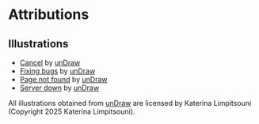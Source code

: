 # Attributions

## Illustrations

- [Cancel](./web/public/imgs/illustration.cancel.svg) by [unDraw](https://undraw.co)
- [Fixing bugs](./web/public/imgs/illustration.bug.svg) by [unDraw](https://undraw.co)
- [Page not found](./web/public/imgs/illustration.not_found.svg) by [unDraw](https://undraw.co)
- [Server down](./web/public/imgs/illustration.server_error.svg) by [unDraw](https://undraw.co)

All illustrations obtained from [unDraw](https://undraw.co) are licensed by Katerina Limpitsouni (Copyright 2025 Katerina Limpitsouni).
